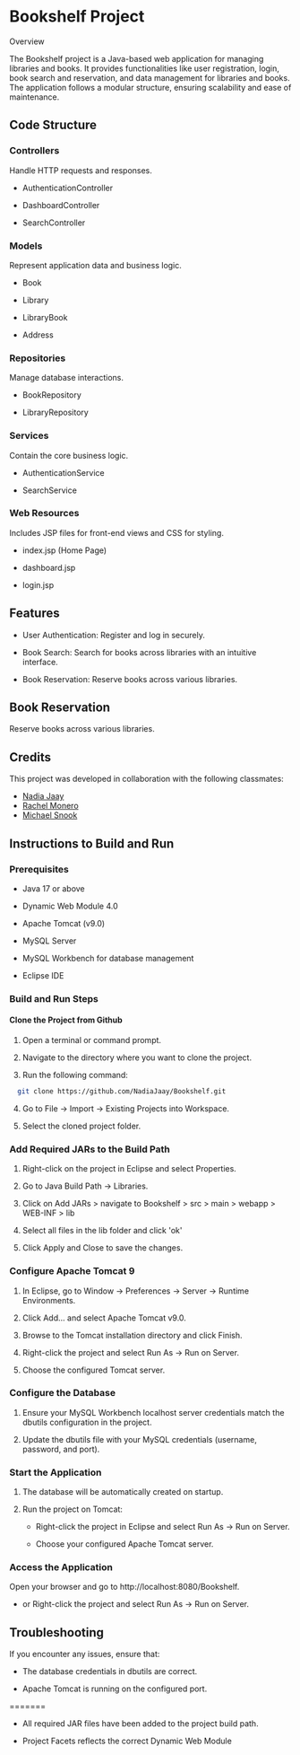 # Bookshelf Project

Overview

The Bookshelf project is a Java-based web application for managing libraries and books. It provides functionalities like user registration, login, book search and reservation, and data management for libraries and books. The application follows a modular structure, ensuring scalability and ease of maintenance.

## Code Structure

### Controllers

Handle HTTP requests and responses.

- AuthenticationController

- DashboardController

- SearchController

### Models

Represent application data and business logic.

- Book

- Library

- LibraryBook

- Address

### Repositories

Manage database interactions.

- BookRepository

- LibraryRepository

### Services

Contain the core business logic.

- AuthenticationService

- SearchService

### Web Resources

Includes JSP files for front-end views and CSS for styling.

- index.jsp (Home Page)

- dashboard.jsp

- login.jsp

## Features

- User Authentication: Register and log in securely.

- Book Search: Search for books across libraries with an intuitive interface.

- Book Reservation: Reserve books across various libraries.
## Book Reservation
Reserve books across various libraries.

## Credits
This project was developed in collaboration with the following classmates:
- [Nadia Jaay](https://github.com/NadiaJaay)
- [Rachel Monero](https://github.com/RachelMonero)
- [Michael Snook](https://github.com/MichaelSnook4th)


## Instructions to Build and Run

### Prerequisites

- Java 17 or above
  
- Dynamic Web Module 4.0

- Apache Tomcat (v9.0)

- MySQL Server

- MySQL Workbench for database management

- Eclipse IDE

### Build and Run Steps
#### Clone the Project from Github
1. Open a terminal or command prompt.

2. Navigate to the directory where you want to clone the project.

3. Run the following command:

```bash
  git clone https://github.com/NadiaJaay/Bookshelf.git
```
4. Go to File -> Import -> Existing Projects into Workspace.

5. Select the cloned project folder.

### Add Required JARs to the Build Path

1. Right-click on the project in Eclipse and select Properties.

2. Go to Java Build Path -> Libraries.

3. Click on Add JARs > navigate to Bookshelf > src > main > webapp > WEB-INF > lib

4. Select all files in the lib folder and click 'ok'

5. Click Apply and Close to save the changes.

### Configure Apache Tomcat 9

1. In Eclipse, go to Window -> Preferences -> Server -> Runtime Environments.

2. Click Add... and select Apache Tomcat v9.0.

3. Browse to the Tomcat installation directory and click Finish.

4. Right-click the project and select Run As -> Run on Server.

5. Choose the configured Tomcat server.

### Configure the Database

1. Ensure your MySQL Workbench localhost server credentials match the dbutils configuration in the project.

2. Update the dbutils file with your MySQL credentials (username, password, and port).

### Start the Application

1. The database will be automatically created on startup.

2. Run the project on Tomcat:

    - Right-click the project in Eclipse and select Run As -> Run on Server.

    - Choose your configured Apache Tomcat server.

### Access the Application

Open your browser and go to http://localhost:8080/Bookshelf.
  - or Right-click the project and select Run As -> Run on Server.

## Troubleshooting

If you encounter any issues, ensure that:

- The database credentials in dbutils are correct.

- Apache Tomcat is running on the configured port.


=======

- All required JAR files have been added to the project build path.
  
- Project Facets reflects the correct  Dynamic Web Module
